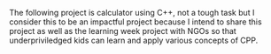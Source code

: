 The following project is calculator using C++, not a tough task but I consider this to be an impactful project because I intend to share this project as well as the learning week project with NGOs so that underpriviledged kids can learn and apply various concepts of CPP.

